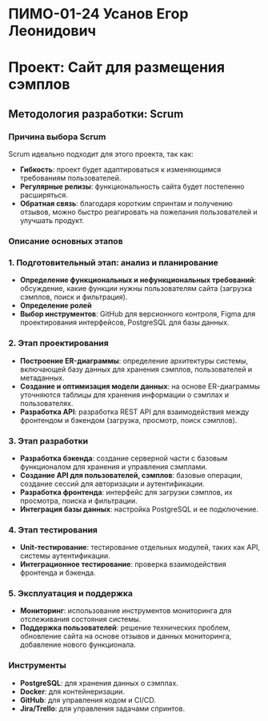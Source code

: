 # ПИМО-01-24 Усанов Егор Леонидович
# Проект: Сайт для размещения сэмплов
## Методология разработки: Scrum

### Причина выбора Scrum
Scrum идеально подходит для этого проекта, так как:
- **Гибкость**: проект будет адаптироваться к изменяющимся требованиям пользователей.
- **Регулярные релизы**: функциональность сайта будет постепенно расширяться.
- **Обратная связь**: благодаря коротким спринтам и получению отзывов, можно быстро реагировать на пожелания пользователей и улучшать продукт.
 
### Описание основных этапов

### 1. Подготовительный этап: анализ и планирование
- **Определение функциональных и нефункциональных требований**: обсуждение, какие функции нужны пользователям сайта (загрузка сэмплов, поиск и фильтрация).
- **Определение ролей**
- **Выбор инструментов**: GitHub для версионного контроля, Figma для проектирования интерфейсов, PostgreSQL для базы данных.

### 2. Этап проектирования
- **Построение ER-диаграммы**: определение архитектуры системы, включающей базу данных для хранения сэмплов, пользователей и метаданных.
- **Создание и оптимизация модели данных**: на основе ER-диаграммы уточняются таблицы для хранения информации о сэмплах и пользователях.
- **Разработка API**: разработка REST API для взаимодействия между фронтендом и бэкендом (загрузка, просмотр, поиск сэмплов).

### 3. Этап разработки
- **Разработка бэкенда**: создание серверной части с базовым функционалом для хранения и управления сэмплами.
- **Создание API для пользователей, сэмплов**: базовые операции, создание сессий для авторизации и аутентификации.
- **Разработка фронтенда**: интерфейс для загрузки сэмплов, их просмотра, поиска и фильтрации.
- **Интеграция базы данных**: настройка PostgreSQL и ее подключение.

### 4. Этап тестирования
- **Unit-тестирование**: тестирование отдельных модулей, таких как API, системы аутентификации.
- **Интеграционное тестирование**: проверка взаимодействия фронтенда и бэкенда.

### 5. Эксплуатация и поддержка
- **Мониторинг**: использование инструментов мониторинга для отслеживания состояния системы.
- **Поддержка пользователей**: решение технических проблем, обновление сайта на основе отзывов и данных мониторинга, добавление нового функционала.

### Инструменты
- **PostgreSQL**: для хранения данных о сэмплах.
- **Docker**: для контейнеризации.
- **GitHub**: для управления кодом и CI/CD.
- **Jira/Trello**: для управления задачами спринтов.
